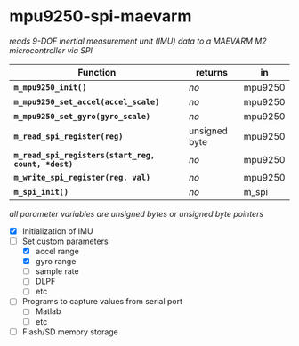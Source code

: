 # mpu9250-spi-maevarm
_reads 9-DOF inertial measurement unit (IMU) data to a MAEVARM M2 microcontroller via SPI_

Function | returns | in
-------- | ------- | --
**`m_mpu9250_init()`** | _no_ | mpu9250
**`m_mpu9250_set_accel(accel_scale)`** | _no_ | mpu9250
**`m_mpu9250_set_gyro(gyro_scale)`** | _no_ | mpu9250
**`m_read_spi_register(reg)`** | unsigned byte | mpu9250
**`m_read_spi_registers(start_reg, count, *dest)`** | _no_ | mpu9250
**`m_write_spi_register(reg, val)`** | _no_ | mpu9250
**`m_spi_init()`** | _no_ | m_spi

_all parameter variables are unsigned bytes or unsigned byte pointers_

- [x] Initialization of IMU
- [ ] Set custom parameters
  - [x] accel range
  - [x] gyro range
  - [ ] sample rate
  - [ ] DLPF
  - [ ] etc
- [ ] Programs to capture values from serial port
  - [ ] Matlab
  - [ ] etc
- [ ] Flash/SD memory storage
